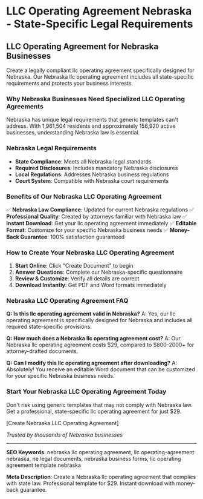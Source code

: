 # LLC Operating Agreement Nebraska - State-Specific Legal Requirements

## LLC Operating Agreement for Nebraska Businesses

Create a legally compliant llc operating agreement specifically designed for Nebraska. Our Nebraska llc operating agreement includes all state-specific requirements and protects your business interests.

### Why Nebraska Businesses Need Specialized LLC Operating Agreements

Nebraska has unique legal requirements that generic templates can't address. With 1,961,504 residents and approximately 156,920 active businesses, understanding Nebraska law is essential.

### Nebraska Legal Requirements

- **State Compliance**: Meets all Nebraska legal standards
- **Required Disclosures**: Includes mandatory Nebraska disclosures
- **Local Regulations**: Addresses Nebraska business regulations
- **Court System**: Compatible with Nebraska court requirements

### Benefits of Our Nebraska LLC Operating Agreement

✅ **Nebraska Law Compliance**: Updated for current Nebraska regulations
✅ **Professional Quality**: Created by attorneys familiar with Nebraska law
✅ **Instant Download**: Get your llc operating agreement immediately
✅ **Editable Format**: Customize for your specific Nebraska business needs
✅ **Money-Back Guarantee**: 100% satisfaction guaranteed

### How to Create Your Nebraska LLC Operating Agreement

1. **Start Online**: Click "Create Document" to begin
2. **Answer Questions**: Complete our Nebraska-specific questionnaire
3. **Review & Customize**: Verify all details are correct
4. **Download Instantly**: Get PDF and Word formats immediately

### Nebraska LLC Operating Agreement FAQ

**Q: Is this llc operating agreement valid in Nebraska?**
A: Yes, our llc operating agreement is specifically designed for Nebraska and includes all required state-specific provisions.

**Q: How much does a Nebraska llc operating agreement cost?**
A: Our Nebraska llc operating agreement costs $29, compared to $800-2000+ for attorney-drafted documents.

**Q: Can I modify this llc operating agreement after downloading?**
A: Absolutely! You receive an editable Word document that can be customized for your specific Nebraska business needs.

### Start Your Nebraska LLC Operating Agreement Today

Don't risk using generic templates that may not comply with Nebraska law. Get a professional, state-specific llc operating agreement for just $29.

[Create Nebraska LLC Operating Agreement]

_Trusted by thousands of Nebraska businesses_

---

**SEO Keywords**: nebraska llc operating agreement, llc operating-agreement nebraska, ne legal documents, nebraska business forms, llc operating agreement template nebraska

**Meta Description**: Create a Nebraska llc operating agreement that complies with state law. Professional template for $29. Instant download with money-back guarantee.
